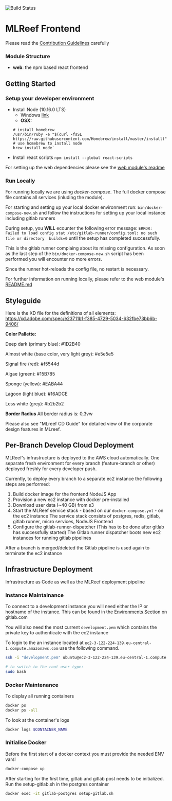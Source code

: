 ![Build Status](https://gitlab.com/mlreef/frontend/badges/master/build.svg)

MLReef Frontend
====================
Please read the [Contribution Guidelines](CONTRIBUTE.md) carefully


### Module Structure
* **web**: the npm based react frontend


Getting Started
--------------------

### Setup your developer environment
* Install Node (10.16.0 LTS)
  * Windows [link](https://nodejs.org/en/download/)
  * **OSX:**
  ```shell script
  # install homebrew
  /usr/bin/ruby -e "$(curl -fsSL https://raw.githubusercontent.com/Homebrew/install/master/install)"
  # use homebrew to install node
  brew install node`
  ```
* Install react scripts `npm install --global react-scripts`

For setting up the web dependencies please see the [web module's readme](web/README.md)


### Run Locally
For running locally we are using _docker-compose_. The full docker compose file contains all services (inluding the module).

For starting and setting up your local docker environment run: `bin/docker-compose-new.sh` and follow the instructions for setting up your local instance including gitlab runners

During setup, you **WILL** ecounter the following error message: `ERROR: Failed to load config stat /etc/gitlab-runner/config.toml: no such file or directory  builds=0` until the setup has completed successfully.

This is the gitlab runner complaing about its missing configuration. As soon as the last step of the `bin/docker-compose-new.sh` script has been performed you will encounter no more errors.

Since the runner hot-reloads the config file, no restart is necessary.

For further information on running locally, please refer to the web module's [README.md](web/README.md)



Styleguide
--------------------
Here is the XD file for the definitions of all elements: https://xd.adobe.com/spec/e23711b1-f385-4729-5034-632fbe73bb6b-9406/

**Color Pallette:**

<p>Deep dark (primary blue): #1D2B40</p>
<p>Almost white (base color, very light grey): #e5e5e5</p>
<p>Signal fire (red): #f5544d</p>
<p>Algae (green): #15B785</p>
<p>Sponge (yellow): #EABA44</p>
<p>Lagoon (light blue): #16ADCE</p>
<p>Less white (grey): #b2b2b2</p>

**Border Radius**
All border radius is: 0,3vw

Please also see "MLreef CD Guide" for detailed view of the corporate design features in MLreef.




Per-Branch Develop Cloud Deployment
--------------------
MLReef's infrastructure is deployed to the AWS cloud automatically. One separate fresh environment for every branch
(feature-branch or other) deployed freshly for every developer push.

Currently, to deploy every branch to a separate ec2 instance the following steps are performed:
1. Build docker image for the frontend NodeJS App
2. Provision a new ec2 instance with docker pre-installed
3. Download user data (~40 GB) from s3
4. Start the MLReef service stack - based on our `docker-compose.yml` - on the ec2 instance
   The service stack consists of postgres, redis, gitlab, gitlab runner, micro services, NodeJS Frontend
5. Configure the gitlab-runner-dispatcher
   (This has to be done after gitlab has successfully started)
   The Gitlab runner dispatcher boots new ec2 instances for running gitlab pipelines

After a branch is merged/deleted the Gitlab pipeline is used again to terminate the ec2 instance



Infrastructure Deployment
-------------------

Infrastructure as Code as well as the MLReef deployment pipeline

### Instance Maintainance
To connect to a development instance you will need either the IP or hostname of the instance.
This can be found in the [Environments Section](https://gitlab.com/mlreef/infrastructure/-/environments) on gitlab.com

You will also need the most current `development.pem` which contains the private key to authenticate with the ec2 instance

To login to the an instance located at `ec2-3-122-224-139.eu-central-1.compute.amazonaws.com` use the following command.

```bash
ssh -i "development.pem" ubuntu@ec2-3-122-224-139.eu-central-1.compute.amazonaws.com

# to switch to the root user type:
sudo bash
```

### Docker Maintenance
To display all running containers
```bash
docker ps
docker ps -all
```

To look at the container's logs
```bash
docker logs $CONTAINER_NAME
```

### Initialise Docker 

Before the first start of a docker context you must provide the needed ENV vars!

```bash
docker-compose up
```

After starting for the first time, gitlab and gitlab post needs to be initialized.
Run the setup-gitlab.sh in the postgres container

```bash
docker exec -it gitlab-postgres setup-gitlab.sh
```
